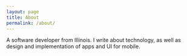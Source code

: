 ```yaml
---
layout: page
title: About
permalink: /about/
---
```


A software developer from Illinois. I write about technology, as well as design and implementation of apps and UI for mobile.

